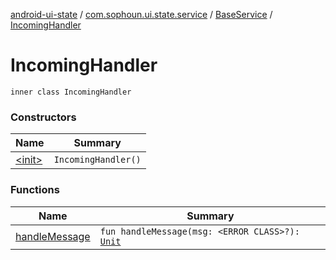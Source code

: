 [android-ui-state](../../../index.md) / [com.sophoun.ui.state.service](../../index.md) / [BaseService](../index.md) / [IncomingHandler](./index.md)

# IncomingHandler

`inner class IncomingHandler`

### Constructors

| Name | Summary |
|---|---|
| [&lt;init&gt;](-init-.md) | `IncomingHandler()` |

### Functions

| Name | Summary |
|---|---|
| [handleMessage](handle-message.md) | `fun handleMessage(msg: <ERROR CLASS>?): `[`Unit`](https://kotlinlang.org/api/latest/jvm/stdlib/kotlin/-unit/index.html) |
